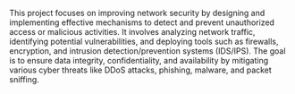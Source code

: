 This project focuses on improving network security by designing and implementing effective mechanisms to detect and prevent unauthorized access or malicious activities. It involves analyzing network traffic, identifying potential vulnerabilities, and deploying tools such as firewalls, encryption, and intrusion detection/prevention systems (IDS/IPS). The goal is to ensure data integrity, confidentiality, and availability by mitigating various cyber threats like DDoS attacks, phishing, malware, and packet sniffing.
